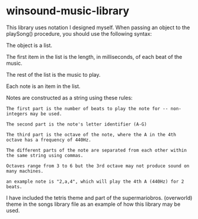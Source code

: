 # winsound-music-library
This library uses notation I designed myself.
When passing an object to the playSong() procedure, you should use the following syntax:
  
  The object is a list.
  
  The first item in the list is the length, in milliseconds, of each beat of the music.
  
  The rest of the list is the music to play.
  
  Each note is an item in the list.
  
  Notes are constructed as a string using these rules:
    
    The first part is the number of beats to play the note for -- non-integers may be used.
    
    The second part is the note's letter identifier (A-G)
    
    The third part is the octave of the note, where the A in the 4th octave has a frequency of 440Hz.
    
    The different parts of the note are separated from each other within the same string using commas.
    
    Octaves range from 3 to 6 but the 3rd octave may not produce sound on many machines.
    
    an example note is "2,a,4", which will play the 4th A (440Hz) for 2 beats.


I have included the tetris theme and part of the supermariobros. (overworld) theme in the songs library file as an example of how this library may be used.
